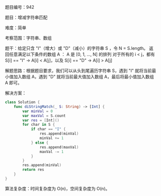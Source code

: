 题目编号：942

题目：增减字符串匹配

难度：简单

考察范围：字符串、数组

题干：给定只含 "I"（增大）或 "D"（减小）的字符串 S ，令 N = S.length。 
返回任意满足以下条件的数组 A ：
A 是 [0, 1, ..., N] 的排列
对于所有的 i < j，都有 S[i] == "I" -> A[i] < A[j]，以及 S[i] == "D" -> A[i] > A[j]

解题思路：根据题目要求，我们可以从头到尾遍历字符串 S，遇到 "I" 就将当前最小值加入数组 A，遇到 "D" 就将当前最大值加入数组 A，最后将最小值加入数组 A 即可。

解决方案：

```swift
class Solution {
    func diStringMatch(_ S: String) -> [Int] {
        var minVal = 0
        var maxVal = S.count
        var res = [Int]()
        for char in S {
            if char == "I" {
                res.append(minVal)
                minVal += 1
            } else {
                res.append(maxVal)
                maxVal -= 1
            }
        }
        res.append(minVal)
        return res
    }
}
```

算法复杂度：时间复杂度为 O(n)，空间复杂度为 O(n)。